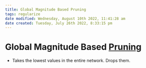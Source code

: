 ```yaml
---
title: Global Magnitude Based Pruning
tags: regularize
date modified: Wednesday, August 10th 2022, 11:41:28 am
date created: Tuesday, July 26th 2022, 8:33:15 pm
---
```


# Global Magnitude Based [Pruning](Pruning.md)
- Takes the lowest values in the entire network. Drops them.


